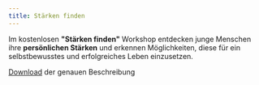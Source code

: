 ```yaml
---
title: Stärken finden
---
```

Im kostenlosen **"Stärken finden"** Workshop entdecken junge Menschen ihre **persönlichen Stärken** und erkennen Möglichkeiten, diese für ein selbstbewusstes und erfolgreiches Leben einzusetzen. 

[Download](https://drive.google.com/a/polarstern.me/file/d/1ikGH10Rn-KydWCvgX69N0lTh-BU4uA7o/view?usp=sharing) der genauen Beschreibung
